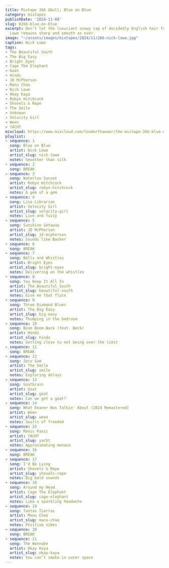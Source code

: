 ```yaml
---
title: Mixtape 266 &bull; Blue on Blue
category: mixtapes
publishDate: '2024-11-08'
slug: 0266-blue-on-blue
excerpt: Don’t let the luxuriant snowy cap of decidedly English hair fool you, Nick
  Lowe remains sharp and smooth as ever.
image: "~/assets/images/mixtapes/2024/11/266-nick-lowe.jpg"
caption: Nick Lowe
tags:
- The Beautiful South
- The Big Easy
- Bright Eyes
- Cage The Elephant
- Goat
- Hinds
- JD McPherson
- Manu Chao
- Nick Lowe
- Okay Kaya
- Robyn Hitchcock
- Shovels & Rope
- The Smile
- Unknown
- Velocity Girl
- Ween
- YACHT
mixcloud: https://www.mixcloud.com/louderthanwar/the-mixtape-266-blue-on-blue-2024-11-07/
playlist:
- sequence: 1
  song: Blue on Blue
  artist: Nick Lowe
  artist_slug: nick-lowe
  notes: Smoother than silk
- sequence: 2
  song: BREAK
- sequence: 3
  song: Waterloo Sunset
  artist: Robyn Hitchcock
  artist_slug: robyn-hitchcock
  notes: A gem of a gem
- sequence: 4
  song: Lisa Librarian
  artist: Velocity Girl
  artist_slug: velocity-girl
  notes: Live and fuzzy
- sequence: 5
  song: Sunshine Getaway
  artist: JD McPherson
  artist_slug: jd-mcpherson
  notes: Sounds like Basher
- sequence: 6
  song: BREAK
- sequence: 7
  song: Bells and Whistles
  artist: Bright Eyes
  artist_slug: bright-eyes
  notes: Delivering on the whistles
- sequence: 8
  song: You Keep It All In
  artist: The Beautiful South
  artist_slug: beautiful-south
  notes: Give me that flute
- sequence: 9
  song: Three Diamond Blues
  artist: The Big Easy
  artist_slug: big-easy
  notes: Thumping in the bedroom
- sequence: 10
  song: Boom Boom Back (feat. Beck)
  artist: Hinds
  artist_slug: hinds
  notes: Getting close to not being over the limit
- sequence: 11
  song: BREAK
- sequence: 12
  song: Zero Sum
  artist: The Smile
  artist_slug: smile
  notes: Exploring delays
- sequence: 13
  song: Goatbrain
  artist: Goat
  artist_slug: goat
  notes: Can we get a goat?
- sequence: 14
  song: What Deaner Was Talkin' About (2024 Remastered)
  artist: Ween
  artist_slug: ween
  notes: Swirls of freedom
- sequence: 15
  song: Manic Panic
  artist: YACHT
  artist_slug: yacht
  notes: Approximating menace
- sequence: 16
  song: BREAK
- sequence: 17
  song: I'd Be Lying
  artist: Shovels & Rope
  artist_slug: shovels-rope
  notes: Big bold sounds
- sequence: 18
  song: Around my Head
  artist: Cage The Elephant
  artist_slug: cage-elephant
  notes: Like a sparkling headache
- sequence: 19
  song: Tantas Tierras
  artist: Manu Chao
  artist_slug: manu-chao
  notes: Positive vibes
- sequence: 20
  song: BREAK
- sequence: 21
  song: The Wannabe
  artist: Okay Kaya
  artist_slug: okay-kaya
  notes: You can’t smoke in outer space
---
```


